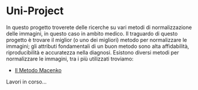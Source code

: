 # Uni-Project
In questo progetto troverete delle ricerche su vari metodi di normalizzazione delle immagini, in questo caso in ambito medico. Il traguardo di questo progetto è trovare il miglior (o uno dei migliori) metodo per normalizzare le immagini; gli attributi fondamentali di un buon metodo sono alta affidabilità, riproducibilità e accuratezza nella diagnosi.
Esistono diversi metodi per normalizzare le immagini, tra i più utilizzati troviamo: 
- [Il Metodo Macenko](methods/Il_Metodo_Macenko.md)


Lavori in corso...

